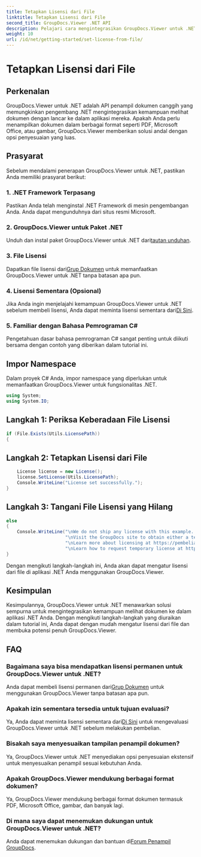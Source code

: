 ```yaml
---
title: Tetapkan Lisensi dari File
linktitle: Tetapkan Lisensi dari File
second_title: GroupDocs.Viewer .NET API
description: Pelajari cara mengintegrasikan GroupDocs.Viewer untuk .NET ke dalam aplikasi Anda dengan mudah. Tetapkan lisensi, lihat dokumen, dan sesuaikan tampilan penampil.
weight: 10
url: /id/net/getting-started/set-license-from-file/
---
```


# Tetapkan Lisensi dari File

## Perkenalan
GroupDocs.Viewer untuk .NET adalah API penampil dokumen canggih yang memungkinkan pengembang .NET mengintegrasikan kemampuan melihat dokumen dengan lancar ke dalam aplikasi mereka. Apakah Anda perlu menampilkan dokumen dalam berbagai format seperti PDF, Microsoft Office, atau gambar, GroupDocs.Viewer memberikan solusi andal dengan opsi penyesuaian yang luas.
## Prasyarat
Sebelum mendalami penerapan GroupDocs.Viewer untuk .NET, pastikan Anda memiliki prasyarat berikut:
### 1. .NET Framework Terpasang
Pastikan Anda telah menginstal .NET Framework di mesin pengembangan Anda. Anda dapat mengunduhnya dari situs resmi Microsoft.
### 2. GroupDocs.Viewer untuk Paket .NET
 Unduh dan instal paket GroupDocs.Viewer untuk .NET dari[tautan unduhan](https://releases.groupdocs.com/viewer/net/).
### 3. File Lisensi
 Dapatkan file lisensi dari[Grup Dokumen](https://purchase.groupdocs.com/buy) untuk memanfaatkan GroupDocs.Viewer untuk .NET tanpa batasan apa pun.
### 4. Lisensi Sementara (Opsional)
 Jika Anda ingin menjelajahi kemampuan GroupDocs.Viewer untuk .NET sebelum membeli lisensi, Anda dapat meminta lisensi sementara dari[Di Sini](https://purchase.groupdocs.com/temporary-license/).
### 5. Familiar dengan Bahasa Pemrograman C#
Pengetahuan dasar bahasa pemrograman C# sangat penting untuk diikuti bersama dengan contoh yang diberikan dalam tutorial ini.

## Impor Namespace
Dalam proyek C# Anda, impor namespace yang diperlukan untuk memanfaatkan GroupDocs.Viewer untuk fungsionalitas .NET.

```csharp
using System;
using System.IO;
```

## Langkah 1: Periksa Keberadaan File Lisensi
```csharp
if (File.Exists(Utils.LicensePath))
{
```
## Langkah 2: Tetapkan Lisensi dari File
```csharp
    License license = new License();
    license.SetLicense(Utils.LicensePath);
    Console.WriteLine("License set successfully.");
}
```
## Langkah 3: Tangani File Lisensi yang Hilang
```csharp
else
{
    Console.WriteLine("\nWe do not ship any license with this example. " +
                      "\nVisit the GroupDocs site to obtain either a temporary or permanent license. " +
                      "\nLearn more about licensing at https://pembelian.groupdocs.com/faqs/licensing. " +
                      "\nLearn how to request temporary license at https://purchase.groupdocs.com/temporary-license.");
}
```
Dengan mengikuti langkah-langkah ini, Anda akan dapat mengatur lisensi dari file di aplikasi .NET Anda menggunakan GroupDocs.Viewer.

## Kesimpulan
Kesimpulannya, GroupDocs.Viewer untuk .NET menawarkan solusi sempurna untuk mengintegrasikan kemampuan melihat dokumen ke dalam aplikasi .NET Anda. Dengan mengikuti langkah-langkah yang diuraikan dalam tutorial ini, Anda dapat dengan mudah mengatur lisensi dari file dan membuka potensi penuh GroupDocs.Viewer.
## FAQ
### Bagaimana saya bisa mendapatkan lisensi permanen untuk GroupDocs.Viewer untuk .NET?
 Anda dapat membeli lisensi permanen dari[Grup Dokumen](https://purchase.groupdocs.com/buy) untuk menggunakan GroupDocs.Viewer tanpa batasan apa pun.
### Apakah izin sementara tersedia untuk tujuan evaluasi?
 Ya, Anda dapat meminta lisensi sementara dari[Di Sini](https://purchase.groupdocs.com/temporary-license/) untuk mengevaluasi GroupDocs.Viewer untuk .NET sebelum melakukan pembelian.
### Bisakah saya menyesuaikan tampilan penampil dokumen?
Ya, GroupDocs.Viewer untuk .NET menyediakan opsi penyesuaian ekstensif untuk menyesuaikan penampil sesuai kebutuhan Anda.
### Apakah GroupDocs.Viewer mendukung berbagai format dokumen?
Ya, GroupDocs.Viewer mendukung berbagai format dokumen termasuk PDF, Microsoft Office, gambar, dan banyak lagi.
### Di mana saya dapat menemukan dukungan untuk GroupDocs.Viewer untuk .NET?
 Anda dapat menemukan dukungan dan bantuan di[Forum Penampil GroupDocs](https://forum.groupdocs.com/c/viewer/9).